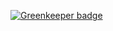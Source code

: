 

[![Greenkeeper badge](https://badges.greenkeeper.io/heshamelmasry77/front-money-me.svg)](https://greenkeeper.io/)